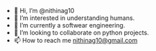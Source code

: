 - 👋 Hi, I’m @nithinag10
- 👀 I’m interested in understanding humans.
- 🌱 I’m currently a softwear engineering.
- 💞️ I’m looking to collaborate on python projects.
- 📫 How to reach me nithinag10@gmail.com

<!---
nithinag10/nithinag10 is a ✨ special ✨ repository because its `README.md` (this file) appears on your GitHub profile.
You can click the Preview link to take a look at your changes.
--->
